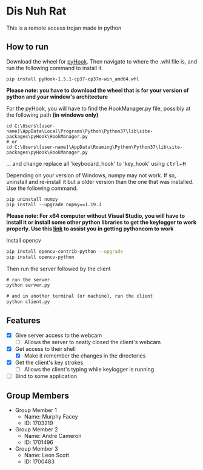 # Dis Nuh Rat

This is a remote access trojan made in python

## How to run 

Download the wheel for [pyHook](https://www.lfd.uci.edu/~gohlke/pythonlibs/#pyhook). Then navigate to where the .whl file is, and run the following command to install it.

```
pip install pyHook-1.5.1-cp37-cp37m-win_amd64.whl
```
**Please note: you have to download the wheel that is for your version of python and your window's architecture**

For the pyHook, you will have to find the HookManager.py file, possibly at the following path **(in windows only)**
```
cd C:\Users\[user-name]\AppData\Local\Programs\Python\Python37\lib\site-packages\pyHook\HookManager.py
# or 
cd C:\Users\[user-name]\AppData\Roaming\Python\Python37\lib\site-packages\pyHook\HookManager.py
```
... and change replace all 'keybooard_hook' to 'key_hook' using <kbd>ctrl</kbd>+<kbd>H</kbd>

Depending on your version of Windows, numpy may not work. If so, uninstall and re-install it but a older version than the one that was installed. Use the following command.

```
pip uninstall numpy
pip install --upgrade nupmy==1.19.3
```

**Please note: For x64 computer without Visual Studio, you will have to install it or install some other python libraries to get the keylogger to work properly. Use this [link](https://stackoverflow.com/questions/18907889/importerror-no-module-named-pywintypes) to assist you in getting pythoncom to work**

Install opencv 

```bash
pip install opencv-contrib-python --upgrade
pip install opencv-python  
```

Then run the server followed by the client
```cmd
# run the server
python server.py

# and in another terminal (or machine), run the client
python client.py 
```

## Features

- [x] Give server access to the webcam
    - [ ] Allows the server to neatly closed the client's webcam
- [x] Get access to their shell 
    - [x] Make it remember the changes in the directories
- [X] Get the client's key strokes
    - [ ] Allows the client's typing while keylogger is running
- [ ] Bind to some application

## Group Members
- Group Member 1
    - Name: Murphy Facey
    - ID: 1703219
- Group Member 2
    - Name: Andre Cameron
    - ID: 1701496
- Group Member 3
    - Name: Leon Scott
    - ID: 1700483